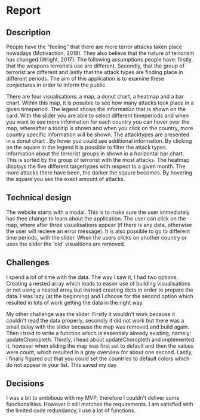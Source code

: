 # Report 

## Description
People have the "feeling" that there are more terror attacks taken place nowadays (Motivaction, 2018). 
They also believe that the nature of terrorism has changed (Wright, 2017). 
The following assumptions people have: firstly, that the weapons terrorists use are different. 
Secondly, that the group of terrorist are different and lastly that the attack types are finding place in different periods. 
The aim of this application is to examine these conjectures in order to inform the public.

There are four visualisations: a map, a donut chart, a heatmap and a bar chart.
Within this map, it is possible to see how many attacks took place in a given timeperiod. The legend shows the information that is shown on the card. 
With the slider you are able to select different timeperiods and when you want to see more information for each country you can hover over the map, whereafter a tooltip is shown and when you click on the country, more country specific information will be shown.
The attacktypes are presented in a donut chart . 
By hover you could see additional information. 
By clicking on the square in the legend it is possible to filter the attack types. 
Information about the terrorist groups in shown in a horizontal bar chart. 
This is sorted by the group of terrorist with the most attacks. 
The heatmap displays the five different targettypes with respect to a given month. 
The more attacks there have been, the darker the sqaure becomes. By hovering the square you see the exact amount of attacks.

## Technical design
The website starts with a modal. This is to make sure the user immediately has thee change to learn about the application. The user can click on the map, where after three visualisations appear (if there is any data, otherwise the user will recieve an error message).
It is also possible to go to different time periods, with the slider. When the users clicks on another country or uses the slider the 'old' visualtions are removed.


## Challenges
I spend a lot of time with the data. The way i saw it, I had two options. Creating a nested array which leads to easier use of building visualisations or not using a nested array but instead creating dicts in order to prepare the data. 
I was lazy (at the beginning) and I choose for the second option which resulted in lots of work getting the data in the right way.

My other challenge was the slider. Firstly it wouldn't work because it couldn't read the data properly, secondly it did not work but there was a small delay with the slider because the map was removed and build again. Then i tried to write a function which is essentialy already existing; namely: updateChoropleth.
Thirdly, i head about updateChoropleth and implemented it, however when sliding the map was first set to default and then the values were count, which resulted in a gray overview for about one second.
Lastly, i finally figured out that you could set the countries to default colors which do not appear in your list. This saved my day

## Decisions
I was a bit to ambitious with my MVP, therefore i couldn't deliver some functionalities. However it still matches the requirements. I am satisfied with the limited code redundancy, I use a lot of functions.

